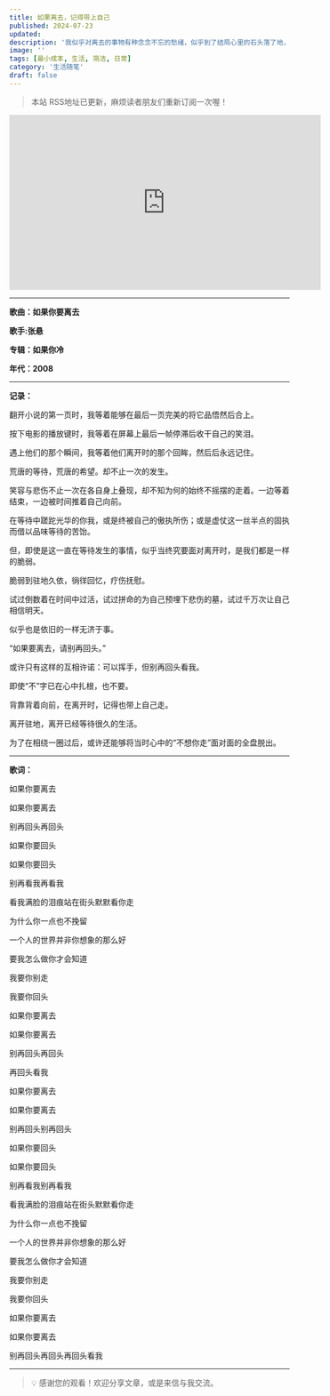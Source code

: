 ```yaml
---
title: 如果离去，记得带上自己
published: 2024-07-23
updated: 
description: '我似乎对离去的事物有种念念不忘的愁绪，似乎到了结局心里的石头落了地，但总是期盼有转机。'
image: ''
tags: [最小成本, 生活, 简洁, 日常]
category: '生活随笔'
draft: false
---
```


> 本站 RSS地址已更新，麻烦读者朋友们重新订阅一次喔！

<iframe width="560" height="315" src="https://www.youtube.com/embed/0fD7XYkMzR0?si=7XuBeyP1oRL63XWK" title="YouTube video player" frameborder="0" allow="accelerometer; autoplay; clipboard-write; encrypted-media; gyroscope; picture-in-picture; web-share" referrerpolicy="strict-origin-when-cross-origin" allowfullscreen></iframe>

---

**歌曲：如果你要离去**

**歌手:张悬**

**专辑：如果你冷**

**年代：2008**

---

**记录：**

翻开小说的第一页时，我等着能够在最后一页完美的将它品悟然后合上。

按下电影的播放键时，我等着在屏幕上最后一帧停滞后收干自己的笑泪。

遇上他们的那个瞬间，我等着他们离开时的那个回眸，然后后永远记住。

荒唐的等待，荒唐的希望。却不止一次的发生。

笑容与悲伤不止一次在各自身上叠现，却不知为何的始终不摇摆的走着。一边等着结束，一边被时间推着自己向前。

在等待中蹉跎光华的你我，或是终被自己的傲执所伤；或是虚仗这一丝半点的固执而借以品味等待的苦饴。

但，即使是这一直在等待发生的事情，似乎当终究要面对离开时，是我们都是一样的脆弱。

脆弱到驻地久依，徜徉回忆，疗伤抚慰。

试过倒数着在时间中过活，试过拼命的为自己预埋下悲伤的墓，试过千万次让自己相信明天。

似乎也是依旧的一样无济于事。

“如果要离去，请别再回头。”

或许只有这样的互相许诺：可以挥手，但别再回头看我。

即使“不”字已在心中扎根，也不要。

背靠背着向前，在离开时，记得也带上自己走。

离开驻地，离开已经等待很久的生活。

为了在相绕一圈过后，或许还能够将当时心中的“不想你走”面对面的全盘脱出。

---

**歌词：**

如果你要离去

如果你要离去

别再回头再回头

如果你要回头

如果你要回头

别再看我再看我

看我满脸的泪痕站在街头默默看你走

为什么你一点也不挽留

一个人的世界并非你想象的那么好

要我怎么做你才会知道

我要你别走

我要你回头

如果你要离去

如果你要离去

别再回头再回头

再回头看我

如果你要离去

如果你要离去

别再回头别再回头

如果你要回头

如果你要回头

别再看我别再看我

看我满脸的泪痕站在街头默默看你走

为什么你一点也不挽留

一个人的世界并非你想象的那么好

要我怎么做你才会知道

我要你别走

我要你回头

如果你要离去

如果你要离去

别再回头再回头再回头看我

---

> 💡 感谢您的观看！欢迎分享文章，或是来信与我交流。